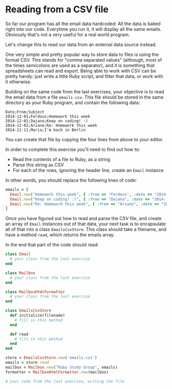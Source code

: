 # Reading from a CSV file

So far our program has all the email data hardcoded: All the data is baked
right into our code. Everytime you run it, it will display all the same emails.
Obviously that's not a very useful for a real world program.

Let's change this to read our data from an external data source instead.

One very simple and pretty popular way to store data to files is using the
format CSV. This stands for "comma separated values" (although, most of the
times semicolons are used as a separator), and it is something that
spreadsheets can read and export. Being able to work with CSV can be pretty
handy: just write a little Ruby script, and filter that data, or work with it
otherwise.

Building on the same code from the last exercises, your objective is to
read the email data from a file `emails.csv`. This file should be stored
in the same directory as your Ruby program, and contain the following data:

```csv
Date;From;Subject
2014-12-01;Ferdous;Homework this week
2014-12-01;Dajana;Keep on coding! :)
2014-12-02;Ariane;Re: Homework this week
2014-12-11;Maria;I'm back in Berlin
```

You can create that file by copying the four lines from above to your editor.

In order to complete this exercise you'll need to find out how to:

* Read the contents of a file to Ruby, as a string
* Parse this string as CSV
* For each of the rows, ignoring the header line, create an `Email` instance

In other words, you should replace the following lines of code:

```ruby
emails = [
  Email.new("Homework this week", { :from => "Ferdous", :date => "2014-12-01" }),
  Email.new("Keep on coding! :)", { :from => "Dajana", :date => "2014-12-01" }),
  Email.new("Re: Homework this week", { :from => "Ariane", :date => "2014-12-02" })
]
```

Once you have figured out how to read and parse the CSV file, and create an
array of `Email` instances out of that data, your next task is to encapsulate
all of that into a class `EmailsCsvStore`. This class should take a filename,
and have a method `read`, which returns the emails array.

In the end that part of the code should read:

```ruby
class Email
  # your class from the last exercise
end

class Mailbox
  # your class from the last exercise
end

class MailboxHtmlFormatter
  # your class from the last exercise
end

class EmailsCsvStore
  def initialize(filename)
    # fill in this method
  end

  def read
    # fill in this method
  end
end

store = EmailsCsvStore.new('emails.csv')
emails = store.read
mailbox = Mailbox.new("Ruby Study Group", emails)
formatter = MailboxHtmlFormatter.new(mailbox)

# your code from the last exercise, writing the file
```

